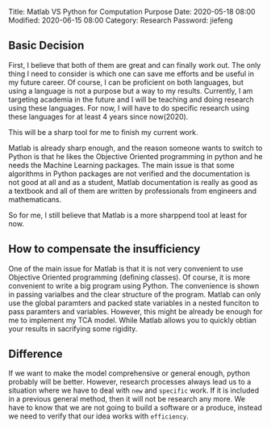 Title: Matlab VS Python for Computation Purpose
Date: 2020-05-18 08:00
Modified: 2020-06-15 08:00
Category: Research
Password: jiefeng

## Basic Decision

First, I believe that both of them are great and can finally work out. The only thing I need to consider is which one can save me efforts and be useful in my future career. Of course, I can be proficient on both languages, but using a language is not a purpose but a way to my results. Currently, I am targeting academia in the future and I will be teaching and doing research using these languages. For now, I will have to do specific research using these languages for at least 4 years since now(2020).  

This will be a sharp tool for me to finish my current work. 

Matlab is already sharp enough, and the reason someone wants to switch to Python is that he likes the Objective Oriented programming in python and he needs the Machine Learning packages. The main issue is that some algorithms in Python packages are not verified and the documentation is not good at all and as a student, Matlab documentation is really as good as a textbook and all of them are written by professionals from engineers and mathematicans. 

So for me, I still believe that Matlab is a more sharppend tool at least for now.

## How to compensate the insufficiency 

One of the main issue for Matlab is that it is not very convenient to use Objective Oriented programming (defining classes). Of course, it is more convenient to write a big program using Python. The convenience is shown in passing varialbes and the clear structure of the program. Matlab can only use the global paramters and packed state variables in a nested funciton to pass paramters and variables. However, this might be already be enough for me to implement my TCA model. While Matlab allows you to quickly obtian your results in sacrifying some rigidity. 

## Difference

If we want to make the model comprehensive or general enough, python probably will be better. However, research processes always lead us to a situation where we have to deal with `new` and `specific` work. If it is included in a previous general method, then it will not be research any more. We have to know that we are not going to build a software or a produce, instead we need to verify that our idea works with `efficiency`.
